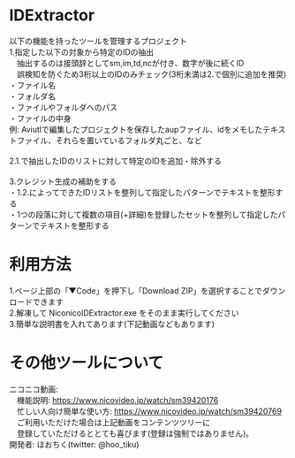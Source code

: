 # IDExtractor
以下の機能を持ったツールを管理するプロジェクト</br>
1.指定した以下の対象から特定のIDの抽出</br>
　抽出するのは接頭辞としてsm,im,td,ncが付き、数字が後に続くID</br>
　誤検知を防ぐため3桁以上のIDのみチェック(3桁未満は2.で個別に追加を推奨)
・ファイル名</br>
・フォルダ名</br>
・ファイルやフォルダへのパス</br>
・ファイルの中身</br>
例: Aviutlで編集したプロジェクトを保存したaupファイル、idをメモしたテキストファイル、それらを置いているフォルダ丸ごと、など<br>
</br>
2.1.で抽出したIDのリストに対して特定のIDを追加・除外する</br>
</br>
3.クレジット生成の補助をする</br>
・1.2.によってできたIDリストを整列して指定したパターンでテキストを整形する</br>
・1つの段落に対して複数の項目(+詳細)を登録したセットを整列して指定したパターンでテキストを整形する</br>

# 利用方法
1.ページ上部の「▼Code」を押下し「Download ZIP」を選択することでダウンロードできます<br>
2.解凍して NiconicoIDExtractor.exe をそのまま実行してください<br>
3.簡単な説明書を入れてあります(下記動画などもあります)

# その他ツールについて
ニコニコ動画:<br>
　機能説明: https://www.nicovideo.jp/watch/sm39420176 <br>
　忙しい人向け簡単な使い方: https://www.nicovideo.jp/watch/sm39420769<br>
　ご利用いただけた場合は上記動画をコンテンツツリーに<br>
　登録していただけるととても喜びます(登録は強制ではありません)。<br>
開発者: ほおちく(twitter: @hoo_tiku)
